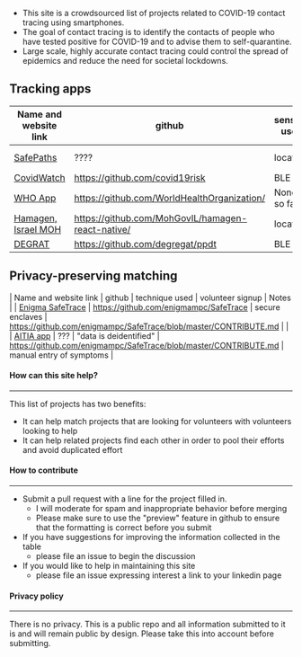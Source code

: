 - This site is a crowdsourced list of projects related to COVID-19 contact tracing using smartphones.
- The goal of contact tracing is to identify the contacts of people who have tested positive for COVID-19 and to advise them to self-quarantine.
- Large scale, highly accurate contact tracing could control the spread of epidemics and reduce the need for societal lockdowns.

## Tracking apps

| Name and website link | github            | sensors used      | volunteer signup       | Notes |
|-----------------------|-------------------|-------------------|------------------------|-------|
| [SafePaths](http://safepaths.mit.edu/) | ???? | location      | http://forms.gle/3fzhfJkq8kbF7uf89 | First to release |
| [CovidWatch](https://www.covid-watch.org/) | https://github.com/covid19risk | BLE         | https://www.covid-watch.org/collaborate |   |
| [WHO App](https://spectrum.ieee.org/the-human-os/biomedical/devices/who-official-coronavirus-app-waze-covid19) | https://github.com/WorldHealthOrganization/ | None so far | https://github.com/WorldHealthOrganization/app/blob/master/docs/ONBOARDING.md | | 
| [Hamagen, Israel MOH](https://medium.com/proferosec-osm/hamagen-application-fighiting-the-corona-virus-4ecf55eb4f7c) | https://github.com/MohGovIL/hamagen-react-native/ | location | https://github.com/MohGovIL/hamagen-react-native/blob/master/CONTRIBUTING.md | |
| [DEGRAT](https://github.com/degregat/ppdt) | https://github.com/degregat/ppdt | BLE | ??? | | 

## Privacy-preserving matching

| Name and website link | github | technique used | volunteer signup | Notes |
| [Enigma SafeTrace](https://blog.enigma.co/safetrace-privacy-preserving-contact-tracing-for-covid-19-c5ae8e1afa93) | https://github.com/enigmampc/SafeTrace | secure enclaves | https://github.com/enigmampc/SafeTrace/blob/master/CONTRIBUTE.md | |
| [AITIA app](https://aitia.app/user/register#) | ??? | "data is deidentified" | https://github.com/enigmampc/SafeTrace/blob/master/CONTRIBUTE.md | manual entry of symptoms |


#### How can this site help?
------
This list of projects has two benefits:
- It can help match projects that are looking for volunteers with volunteers looking to help
- It can help related projects find each other in order to pool their efforts and avoid duplicated effort

#### How to contribute
------
- Submit a pull request with a line for the project filled in.
  - I will moderate for spam and inappropriate behavior before merging
  - Please make sure to use the "preview" feature in github to ensure that the formatting is correct before you submit
- If you have suggestions for improving the information collected in the table
  - please file an issue to begin the discussion
- If you would like to help in maintaining this site
  - please file an issue expressing interest a link to your linkedin page
  

#### Privacy policy
------
There is no privacy. This is a public repo and all information submitted to it is and will remain public by design. Please take this into account before submitting.
